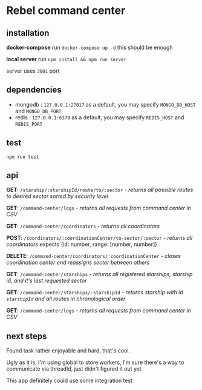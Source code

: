 
# Rebel command center

## installation

**docker-compose**
run `docker-compose up -d` this should be enough

**local server**
run `npm install && npm run server`

server uses `3001` port

## dependencies

- mongodb : `127.0.0.1:27017` as a default, you may specify `MONGO_DB_HOST` and `MONGO_DB_PORT`
- redis : `127.0.0.1:6379` as a default, you may specify `REDIS_HOST` and `REDIS_PORT`

## test

`npm run test`

## api

**GET**:  `/starship/:starshipId/route/to/:sector`  - *returns all possible routes to desired sector sorted by security level*

**GET**:  `/command-center/logs`  - *returns all requests from command center in CSV*

**GET**:  `/command-center/coordinators`  - *returns all coordinators*

**POST**:  `/coordinators/:coordinationCenter/to-sector/:sector`  - *returns all coordinators* expects {id: number, range: [number, number]}

**DELETE**:  `/command-center/coordinators/:coordinationCenter`  - *closes coordination center end reassigns sector between others*

**GET**:  `/command-center/starships`  - *returns all registered starships, starship id, and it's last requested sector*

**GET**:  `/command-center/starships/:starshipId`  - *returns starship with id `starshipId` and all routes in chronological order*

**GET**:  `/command-center/logs`  - *returns all requests from command center in CSV*


## next steps

Found task rather enjoyable and hard, that's cool.

Ugly as it is, I'm using global to store workers,
I'm sure there's a way to communicate via threadId, just didn't figured it out yet

This app definitely could use some integration test